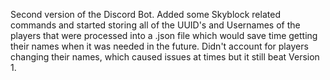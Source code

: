 Second version of the Discord Bot.
Added some Skyblock related commands and started storing all of the UUID's and Usernames of the players that were processed into a .json file which would save 
time getting their names when it was needed in the future.
Didn't account for players changing their names, which caused issues at times but it still beat Version 1.
